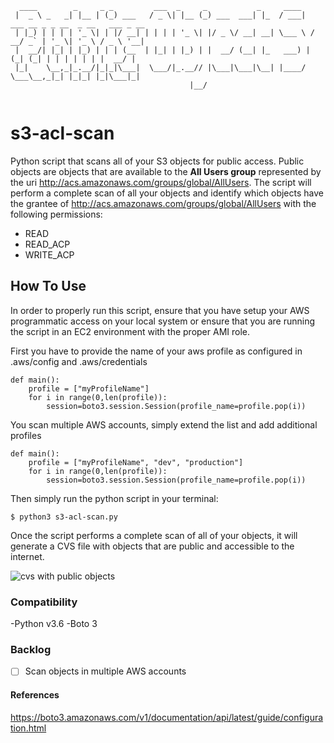 ```
  ____        _     _ _         ___  _     _           _     ____                                  
 |  _ \ _   _| |__ | (_) ___   / _ \| |__ (_) ___  ___| |_  / ___|  ___ __ _ _ __  _ __   ___ _ __ 
 | |_) | | | | '_ \| | |/ __| | | | | '_ \| |/ _ \/ __| __| \___ \ / __/ _` | '_ \| '_ \ / _ \ '__|
 |  __/| |_| | |_) | | | (__  | |_| | |_) | |  __/ (__| |_   ___) | (_| (_| | | | | | | |  __/ |   
 |_|    \__,_|_.__/|_|_|\___|  \___/|_.__// |\___|\___|\__| |____/ \___\__,_|_| |_|_| |_|\___|_|   
                                        |__/                                                       
                                        
```

# s3-acl-scan
Python script that scans all of your S3 objects for public access. Public objects are objects that are available to the **All Users group** represented by the uri http://acs.amazonaws.com/groups/global/AllUsers. The script will perform a complete scan of all your objects and identify which objects have the grantee of http://acs.amazonaws.com/groups/global/AllUsers with the following permissions:

- READ
- READ_ACP
- WRITE_ACP

## How To Use
In order to properly run this script, ensure that you have setup your AWS programmatic access on your local system or ensure that you are running the script in an EC2 environment with the proper AMI role.

First you have to provide the name of your aws profile as configured in .aws/config and .aws/credentials
```
def main():
    profile = ["myProfileName"]
    for i in range(0,len(profile)):
        session=boto3.session.Session(profile_name=profile.pop(i))
```
You scan multiple AWS accounts, simply extend the list and add additional profiles

```
def main():
    profile = ["myProfileName", "dev", "production"]
    for i in range(0,len(profile)):
        session=boto3.session.Session(profile_name=profile.pop(i))
```

Then simply run the python script in your terminal:

` $ python3 s3-acl-scan.py `

Once the script performs a complete scan of all of your objects, it will generate a CVS file with objects that are public and accessible to the internet.

![cvs with public objects](https://jorgearuiz.net/wp-content/uploads/2019/08/Screen-Shot-2019-08-12-at-12.39.49-AM.png)

### Compatibility

-Python v3.6
-Boto 3

### Backlog
- [ ] Scan objects in multiple AWS accounts

#### References

https://boto3.amazonaws.com/v1/documentation/api/latest/guide/configuration.html
